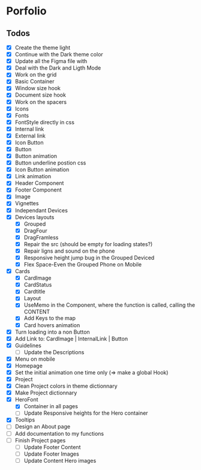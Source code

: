 # Porfolio

## Todos

- [x] Create the theme light
- [x] Continue with the Dark theme color
- [x] Update all the Figma file with
- [x] Deal with the Dark and Ligth Mode
- [x] Work on the grid
- [x] Basic Container
- [x] Window size hook
- [x] Document size hook
- [x] Work on the spacers
- [x] Icons
- [x] Fonts
- [x] FontStyle directly in css
- [x] Internal link
- [x] External link
- [x] Icon Button
- [x] Button
- [x] Button animation
- [x] Button underline postion css
- [x] Icon Button animation
- [x] Link animation
- [x] Header Component
- [x] Footer Component
- [x] Image
- [x] Vignettes
- [x] Independant Devices
- [x] Devices layouts
  - [x] Grouped
  - [x] DragFour
  - [x] DragFramless
  - [x] Repair the src (should be empty for loading states?)
  - [x] Repair ligns and sound on the phone
  - [x] Responsive height jump bug in the Grouped Deviced
  - [x] Flex Space-Even the Grouped Phone on Mobile
- [x] Cards
  - [x] CardImage
  - [x] CardStatus
  - [x] Cardtitle
  - [x] Layout
  - [x] UseMemo in the Component, where the function is called, calling the CONTENT
  - [x] Add Keys to the map
  - [x] Card hovers animation
- [x] Turn loading into a non Button
- [x] Add Link to: CardImage | InternalLink | Button
- [x] Guidelines
  - [ ] Update the Descriptions
- [x] Menu on mobile
- [x] Homepage
- [x] Set the initial animation one time only (=> make a global Hook)
- [x] Project
- [x] Clean Project colors in theme dictionnary
- [x] Make Project dictionnary
- [x] HeroFont
  - [x] Container in all pages
  - [ ] Update Responsive heights for the Hero container
- [x] Tooltips
- [ ] Design an About page
- [ ] Add documentation to my functions
- [ ] Finish Project pages
  - [ ] Update Footer Content
  - [ ] Update Footer Images
  - [ ] Update Content Hero images
